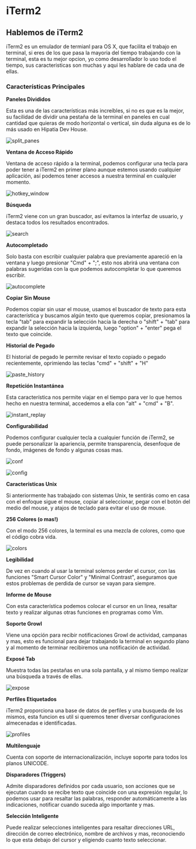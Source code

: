 # iTerm2

## Hablemos de iTerm2

iTerm2 es un emulador de termianl para OS X, que facilita el trabajo en terminal, si eres de los que pasa la mayoria del tiempo trabajando con la terminal, esta es tu mejor opcion, yo como desarrollador lo uso todo el tiempo, sus caracteristicas son muchas y aqui les hablare de cada una de ellas.

### Características Principales

**Paneles Divididos**

Esta es una de las características más increíbles, si no es que es la mejor, su facilidad de dividir una pestaña de la terminal en paneles en cual cantidad que quieras de modo horizontal o vertical, sin duda alguna es de lo más usado en Hipatia Dev House.

![split_panes](img/split_panes.png)

**Ventana de Acceso Rápido**

Ventana de acceso rápido a la terminal, podemos configurar una tecla para poder tener a iTerm2 en primer plano aunque estemos usando cualquier aplicación, así podemos tener accesos a nuestra terminal en cualquier momento.

![hotkey_window](img/hotkey.png)

**Búsqueda**

iTerm2 viene con un gran buscador, así evitamos la interfaz de usuario, y destaca todos los resultados encontrados.

![search](img/search.png)

**Autocompletado**

Solo basta con escribir cualquier palabra que previamente apareció en la ventana y luego presionar "Cmd" + ";", esto nos abrirá una ventana con palabras sugeridas con la que podemos autocompletar lo que queremos escribir.

![autocomplete](img/autocomplete.png)

**Copiar Sin Mouse**

Podemos copiar sin usar el mouse, usamos el buscador de texto para esta característica y buscamos algún texto que queremos copiar, presionamos la tecla "tab" para expandir la selección hacia la derecha o "shift" + "tab" para expandir la selección hacia la izquierda, luego "option" + "enter" pega el texto que coincide.

**Historial de Pegado**

El historial de pegado le permite revisar el texto copiado o pegado recientemente, oprimiendo las teclas "cmd" + "shift" + "H"

![paste_history](img/paste_history.png)

**Repetición Instantánea**

Esta característica nos permite viajar en el tiempo para ver lo que hemos hecho en nuestra terminal, accedemos a ella con "alt" + "cmd" + "B".

![instant_replay](img/instant_replay.png)

**Configurabilidad**

Podemos configurar cualquier tecla a cualquier función de iTerm2, se puede personalizar la apariencia, permite transparencia, desenfoque de fondo, imágenes de fondo y algunas cosas mas.

![conf](img/conf.png)

![config](img/config.png)

**Características Unix**

Si anteriormente has trabajado con sistemas Unix, te sentirás como en casa con el enfoque sigue el mouse, copiar al seleccionar, pegar con el botón del medio del mouse, y atajos de teclado para evitar el uso de mouse.

**256 Colores (o mas!)**

Con el modo 256 colores, la terminal es una mezcla de colores, como que el código cobra vida.

![colors](img/colors.png)

**Legibilidad**

De vez en cuando al usar la terminal solemos perder el cursor, con las funciones
"Smart Cursor Color" y "Minimal Contrast", aseguramos que estos problemas de perdida de cursor se vayan para siempre.

**Informe de Mouse**

Con esta característica podemos colocar el cursor en un linea, resaltar texto y realizar algunas otras funciones en programas como Vim.

**Soporte Growl**

Viene una opción para recibir notificaciones Growl de actividad, campanas y mas, esto es funcional para dejar trabajando la terminal en segundo plano y al momento de terminar recibiremos una notificación de actividad.

**Exposé Tab**

Muestra todas las pestañas en una sola pantalla, y al mismo tiempo realizar una búsqueda a través de ellas.

![expose](img/expose.png)

**Perfiles Etiquetados**

iTerm2 proporciona una base de datos de perfiles y una busqueda de los mismos, esta funcion es util si queremos tener diversar configuraciones almecenadas e identificadas.

![profiles](img/Profiles.png)

**Multilenguaje**

Cuenta con soporte de internacionalización, incluye soporte para todos los planos UNICODE.

**Disparadores (Triggers)**

Admite disparadores definidos por cada usuario, son acciones que se ejecutan cuando se recibe texto que coincide con una expresión regular, lo podemos usar para resaltar las palabras, responder automáticamente a las indicaciones, notificar cuando suceda algo importante y mas.

**Selección Inteligente**

Puede realizar selecciones inteligentes para resaltar direcciones URL, dirección de correo electrónico, nombre de archivos y mas, reconociendo lo que esta debajo del cursor y eligiendo cuanto texto seleccionar.

